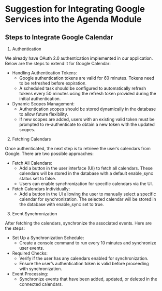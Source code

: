 
# Suggestion for Integrating Google Services into the Agenda Module


## Steps to Integrate Google Calendar

1. Authentication

We already have OAuth 2.0 authentication implemented in our application. Below are the steps to extend it for Google Calendar:
- Handling Authentication Tokens:
	- Google authentication tokens are valid for 60 minutes. Tokens need to be refreshed before expiration.
	- A scheduled task should be configured to automatically refresh tokens every 50 minutes using the refresh token provided during the initial authentication.
- Dynamic Scopes Management:
	- Authentication scopes should be stored dynamically in the database to allow future flexibility.
	- If new scopes are added, users with an existing valid token must be prompted to re-authenticate to obtain a new token with the updated scopes.


2. Fetching Calendars

Once authenticated, the next step is to retrieve the user’s calendars from Google. There are two possible approaches:
- Fetch All Calendars:
	- Add a button in the user interface (UI) to fetch all calendars. These calendars will be stored in the database with a default enable_sync status set to false.
	- 	Users can enable synchronization for specific calendars via the UI.
- Fetch Calendars Individually:
	- Add a button in the UI allowing the user to manually select a specific calendar for synchronization. The selected calendar will be stored in the database with enable_sync set to true.

3. Event Synchronization

After fetching the calendars, synchronize the associated events. Here are the steps:
- Set Up a Synchronization Schedule:
	- Create a console command to run every 10 minutes and synchronize user events.
- Required Checks:
	- Verify if the user has any calendars enabled for synchronization.
	- 	Ensure the user’s authentication token is valid before proceeding with synchronization.
- Event Processing:
	- Synchronize events that have been added, updated, or deleted in the connected calendars.

